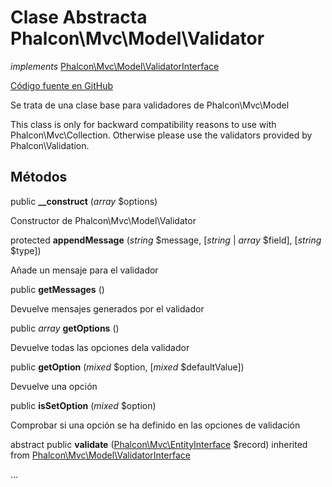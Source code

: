 # Clase Abstracta **Phalcon\\Mvc\\Model\\Validator**

*implements* [Phalcon\Mvc\Model\ValidatorInterface](/en/3.1.2/api/Phalcon_Mvc_Model_ValidatorInterface)

<a href="https://github.com/phalcon/cphalcon/blob/master/phalcon/mvc/model/validator.zep" class="btn btn-default btn-sm">Código fuente en GitHub</a>

Se trata de una clase base para validadores de Phalcon\\Mvc\\Model

This class is only for backward compatibility reasons to use with Phalcon\\Mvc\\Collection. Otherwise please use the validators provided by Phalcon\\Validation.

## Métodos

public **__construct** (*array* $options)

Constructor de Phalcon\\Mvc\\Model\\Validator

protected **appendMessage** (*string* $message, [*string* | *array* $field], [*string* $type])

Añade un mensaje para el validador

public **getMessages** ()

Devuelve mensajes generados por el validador

public *array* **getOptions** ()

Devuelve todas las opciones dela validador

public **getOption** (*mixed* $option, [*mixed* $defaultValue])

Devuelve una opción

public **isSetOption** (*mixed* $option)

Comprobar si una opción se ha definido en las opciones de validación

abstract public **validate** ([Phalcon\Mvc\EntityInterface](/en/3.1.2/api/Phalcon_Mvc_EntityInterface) $record) inherited from [Phalcon\Mvc\Model\ValidatorInterface](/en/3.1.2/api/Phalcon_Mvc_Model_ValidatorInterface)

...